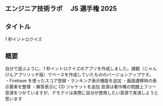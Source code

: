 ## エンジニア技術ラボ　 JS 選手権 2025

## タイトル

1 秒イントロクイズ

## 概要

自分で遊ぶように、1 秒イントロクイズのアプリを作成しました。課題（じゃんけんアプリリッチ版）でベースを作成していたもののバージョンアップです。
・Firebase を使ったスコア登録・ランキング表示機能を追加
・画面遷移時の表示要素を整理
・解答表示に CD ジャケットを追加
音源は著作権の問題上フリー音源をつかていますが、デモデイは実際に自分が使用したい音源で実演しようと思います
